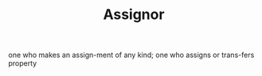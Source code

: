 ---
title: Assignor
letter: A
permalink: "/definitions/assignor.html"
body: one who makes an assign-ment of any kind; one who assigns or trans-fers property
published_at: '2018-07-07'
source: Black's Law Dictionary
layout: post
---
